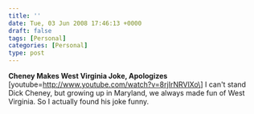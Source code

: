 ```yaml
---
title: ''
date: Tue, 03 Jun 2008 17:46:13 +0000
draft: false
tags: [Personal]
categories: [Personal]
type: post
---
```


**Cheney Makes West Virginia Joke, Apologizes** \[youtube=http://www.youtube.com/watch?v=8rjIrNRVlXo\]
I can't stand Dick Cheney, but growing up in Maryland, we always made fun of West Virginia. So I actually found his joke funny.
